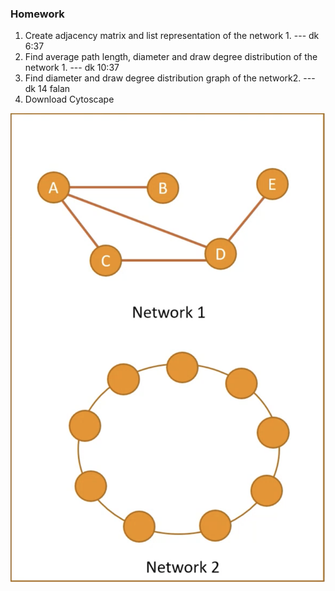 ### Homework
1. Create adjacency matrix and list representation of the network 1. --- dk 6:37
1. Find average path length, diameter and draw degree distribution of the network 1. --- dk 10:37
1. Find diameter and draw degree distribution graph of the network2. --- dk 14 falan
1. Download Cytoscape

![hm](hw.png)

##

